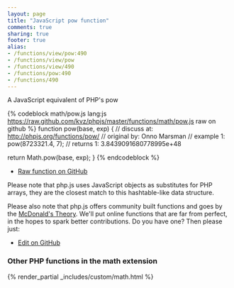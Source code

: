 ```yaml
---
layout: page
title: "JavaScript pow function"
comments: true
sharing: true
footer: true
alias:
- /functions/view/pow:490
- /functions/view/pow
- /functions/view/490
- /functions/pow:490
- /functions/490
---
```

<!-- Generated by Rakefile:build -->
A JavaScript equivalent of PHP's pow

{% codeblock math/pow.js lang:js https://raw.github.com/kvz/phpjs/master/functions/math/pow.js raw on github %}
function pow(base, exp) {
  //  discuss at: http://phpjs.org/functions/pow/
  // original by: Onno Marsman
  //   example 1: pow(8723321.4, 7);
  //   returns 1: 3.8439091680778995e+48

  return Math.pow(base, exp);
}
{% endcodeblock %}

 - [Raw function on GitHub](https://github.com/kvz/phpjs/blob/master/functions/math/pow.js)

Please note that php.js uses JavaScript objects as substitutes for PHP arrays, they are 
the closest match to this hashtable-like data structure. 

Please also note that php.js offers community built functions and goes by the 
[McDonald's Theory](https://medium.com/what-i-learned-building/9216e1c9da7d). We'll put online 
functions that are far from perfect, in the hopes to spark better contributions. 
Do you have one? Then please just: 

 - [Edit on GitHub](https://github.com/kvz/phpjs/edit/master/functions/math/pow.js)


### Other PHP functions in the math extension
{% render_partial _includes/custom/math.html %}
